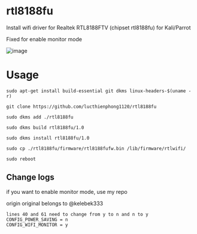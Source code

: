 # rtl8188fu

Install wifi driver for Realtek RTL8188FTV (chipset rtl8188fu) for Kali/Parrot

Fixed for enable monitor mode

![image](https://user-images.githubusercontent.com/90561566/164728137-e0ecaf67-b1a0-411a-811c-3a6e655b5c0c.png)

# Usage

```
sudo apt-get install build-essential git dkms linux-headers-$(uname -r)

git clone https://github.com/lucthienphong1120/rtl8188fu

sudo dkms add ./rtl8188fu

sudo dkms build rtl8188fu/1.0

sudo dkms install rtl8188fu/1.0

sudo cp ./rtl8188fu/firmware/rtl8188fufw.bin /lib/firmware/rtlwifi/

sudo reboot
```

## Change logs

if you want to enable monitor mode, use my repo

origin original belongs to @kelebek333

```
lines 40 and 61 need to change from y to n and n to y
CONFIG_POWER_SAVING = n
CONFIG_WIFI_MONITOR = y
```

